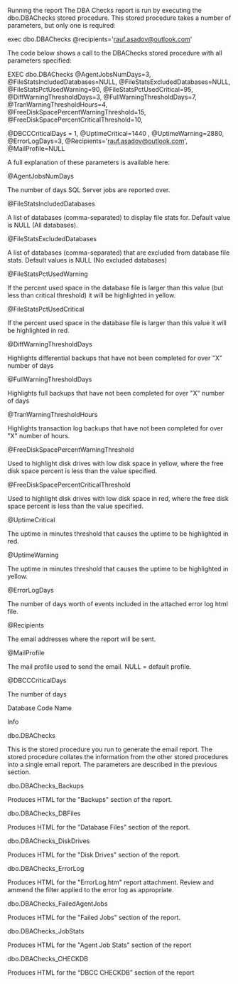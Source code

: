 Running the report
The DBA Checks report is run by executing the dbo.DBAChecks stored procedure.  This stored procedure takes a number of parameters, but only one is required:

exec dbo.DBAChecks @recipients='rauf.asadov@outlook.com'

The code below shows a call to the DBAChecks stored procedure with all parameters specified:

EXEC dbo.DBAChecks @AgentJobsNumDays=3,
@FileStatsIncludedDatabases=NULL,
@FileStatsExcludedDatabases=NULL,
@FileStatsPctUsedWarning=90,
@FileStatsPctUsedCritical=95,
@DiffWarningThresholdDays=3,
@FullWarningThresholdDays=7,
@TranWarningThresholdHours=4,
@FreeDiskSpacePercentWarningThreshold=15,
@FreeDiskSpacePercentCriticalThreshold=10,

@DBCCCriticalDays = 1,
@UptimeCritical=1440 ,
@UptimeWarning=2880,
@ErrorLogDays=3,
@Recipients='rauf.asadov@outlook.com',
@MailProfile=NULL

A full explanation of these parameters is available here:

 @AgentJobsNumDays

The number of days SQL Server jobs are reported over.

 @FileStatsIncludedDatabases

A list of databases (comma-separated) to display file stats for.  Default value is NULL (All databases).

 @FileStatsExcludedDatabases

A list of databases (comma-separated) that are excluded from database file stats.  Default values is NULL (No excluded databases)

 @FileStatsPctUsedWarning

If the percent used space in the database file is larger than this value (but less than critical threshold) it will be highlighted in yellow.

 @FileStatsPctUsedCritical

If the percent used space in the database file is larger than this value it will be highlighted in red.

 @DiffWarningThresholdDays

Highlights differential backups that have not been completed for over "X" number of days

 @FullWarningThresholdDays

Highlights full backups that have not been completed for over "X" number of days

 @TranWarningThresholdHours

Highlights transaction log backups that have not been completed for over "X" number of hours.

 @FreeDiskSpacePercentWarningThreshold

Used to highlight disk drives with low disk space in yellow, where the free disk space percent is less than the value specified.

 @FreeDiskSpacePercentCriticalThreshold

Used to highlight disk drives with low disk space in red, where the free disk space percent is less than the value specified.

 @UptimeCritical

The uptime in minutes threshold that causes the uptime to be highlighted in red.

 @UptimeWarning

The uptime in minutes threshold that causes the uptime to be highlighted in yellow.

 @ErrorLogDays

The number of days worth of events included in the attached error log html file.

 @Recipients

The email addresses where the report will be sent.

 @MailProfile

The mail profile used to send the email.  NULL = default profile.

@DBCCCriticalDays

The number of days

Database Code
Name

Info

dbo.DBAChecks

This is the stored procedure you run to generate the email report. The stored procedure collates the information from the other stored procedures into a single email report.   The parameters are described in the previous section. 

dbo.DBAChecks_Backups

Produces HTML for the "Backups" section of the report.

dbo.DBAChecks_DBFiles

Produces HTML for the "Database Files" section of the report. 

dbo.DBAChecks_DiskDrives

Produces HTML for the "Disk Drives" section of the report.

dbo.DBAChecks_ErrorLog

Produces HTML for the "ErrorLog.htm" report attachment.  Review and ammend the filter applied to the error log as appropriate.

dbo.DBAChecks_FailedAgentJobs

Produces HTML for the "Failed Jobs" section of the report.

dbo.DBAChecks_JobStats

Produces HTML for the "Agent Job Stats" section of the report

dbo.DBAChecks_CHECKDB

Produces HTML for the “DBCC CHECKDB” section of the report
